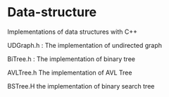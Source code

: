 # Data-structure
Implementations of data structures with C++

UDGraph.h : The implementation of undirected graph

BiTree.h : The implementation of binary tree

AVLTree.h The implementation of AVL Tree

BSTree.H the implementation of binary search tree

